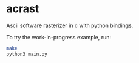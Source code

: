 # acrast

Ascii software rasterizer in c with python bindings.

To try the work-in-progress example, run:
```bash
make
python3 main.py
```
